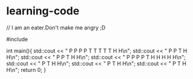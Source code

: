 # learning-code
// I am an eater.Don't make me angry ;D

#include <iostream>
  
int main(){
  std::cout << " P P P P     T T T T T    H       H\n";
  std::cout << " P       P       T        H       H\n";
  std::cout << " P       P       T        H       H\n";
  std::cout << " P P P P         T        H H H H H\n";
  std::cout << " P               T        H       H\n";
  std::cout << " P               T        H       H\n";
  std::cout << " P               T        H       H\n";
  return 0;
}

